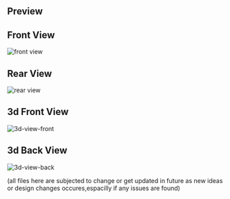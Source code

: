 ## Preview 

## Front View
![front view](https://github.com/user-attachments/assets/9b50a2f5-b0f9-4338-84bb-b8e81de1d524)

## Rear View
![rear view](https://github.com/user-attachments/assets/30a32e98-5e2f-4b1e-b0f7-59e8630adf8a)

## 3d Front View
![3d-view-front](https://github.com/user-attachments/assets/eacccd76-34c3-4e2e-a3a9-cea66315bd3a)

## 3d Back View
![3d-view-back](https://github.com/user-attachments/assets/ca56c8b6-1f27-4358-b015-132fc2d1638a)

(all files here are subjected to change or get updated in future as new ideas or design changes occures,espacilly if any issues are found)
